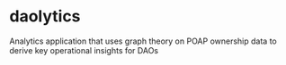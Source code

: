 # daolytics
Analytics application that uses graph theory on POAP ownership data to derive key operational insights for DAOs
